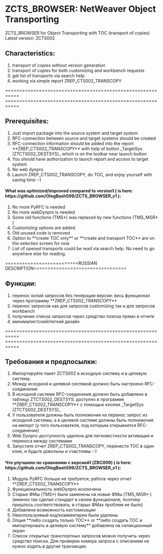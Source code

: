 # ZCTS_BROWSER: NetWeaver Object Transporting
ZCTS_BROWSER for Object Transporting with TOC (transport of copies)
Latest version: ZCTS002
<h2>Characteristics: </h2>
<ol type="1">
  <li>transport of copies without version generation</li>
  <li>transport of copies for both customizing and workbench requests</li>
  <li>get list of transports via search help</li>
  <li>working via simple report ZREP_CTS002_TRANSCOPY </li>
</ol>
=========================================================== <BR>
=========================================================== <BR>
<h2>Prerequisites: </h2>
<ol type="1">
  <li>Just import package into the source system and target system</li>
  <li>RFC-connection between source and target systems should be created</li>
  <li>RFC-connection information should be added into the report **ZREP_CTS002_TRANSCOPY** with help of button _TargetSys (ZTCTS002_DESTSYS)_ which is on the toolbar near launch button</li>
  <li>You should have authorization to launch report and access to target system</li>
  <li>No web dynpro</li>
  <li>Launch ZREP_CTS002_TRANSCOPY, do TOC, and enjoy yourself with saving time :-)</li>
</ol>  

<h4>What was optimized/improved compared to version1 ( is here: https://github.com/OlegBash599/ZCTS_BROWSER_v1 ): </h4>
  <ol type="1">
  <li>No more PyRFC is needed</li>
  <li>No more webDynpro is needed </li>
  <li>Some old functions (TMS*) was replaced by new functions (TMS_MGR* )</li>
  <li>Customizing options are added</li>
  <li>Old unused code is removed</li>
  <li>Option to **create TOC only** or **create and transport TOC** are on the selection screen for now</li>
  <li>List of opened transports could be read via search help. No need to go anywhere else for reading.</li>
</ol> 


==========================RUSSIAN DESCRIPTION=================================
<h2>Функции: </h2>
<ol type="1">
  <li>перенос копий запросов без генерации версии: весь функционал через программу **ZREP_CTS002_TRANSCOPY**</li>
  <li>перенос запросов как для запросов customizing так и для запросов workbench</li>
  <li>получение списка запросов через средство поиска прямо в отчете</li>
  <li>минималистский/легкий дизайн</li>
</ol>
=========================================================== <BR>
=========================================================== <BR>
<h2>Требования и предпосылки: </h2>
<ol type="1">
  <li>Импортируйте пакет ZCTS002 в исходную систему и в целевую систему.</li>
  <li>Между исходной и целевой системой должно быть настроено RFC-соединение</li>
  <li>В исходной системе RFC-соединение должно быть добавлено в таблицу ZTCTS002_DESTSYS: доступно в программе **ZREP_CTS002_TRANSCOPY** с помощью кнопки _TargetSys (ZTCTS002_DESTSYS)_</li>
  <li>У пользователя должны быть полномочия на перенос запрос из исходной системы; а в целевой системе должны быть полномочия на импорт (у того пользователя, под которым открывается RFC-соединение)</li>
  <li>Web Dynpro-доступность удалена для легковестности активации и переноса между системами</li>
  <li>Запустите отчет ZREP_CTS002_TRANSCOPY, перенести TOC в один клик, и будьте довольны и счастливы :-)</li>
</ol>  


<h4>Что улучшено по сравнению с версией1 (ZBC009) ( is here: https://github.com/OlegBash599/ZCTS_BROWSER_v1 ): </h4>
  <ol type="1">
  <li>Модуль PyRFC больше не требуется; работа через отчет **ZREP_CTS002_TRANSCOPY** </li>
  <li>Функциональность webDynpro исключена</li>
  <li>Старые ФМы (TMS*) были заменены на новые ФМы (TMS_MGR* ) (именно так сделал стандарт в своем функционале, поэтому пришлось соответствовать; в старых ФМах проблем не было)</li>
  <li>Добавлена возможность кастомизации</li>
  <li>Неиспользуемый код/комментарии были удалены</li>
  <li>Опция **либо создать только TOC** or **либо создать TOC и импортировать в целевую систему** добавлена на селекционный экран</li>
  <li>Список открытых транспортных запросов можно получить через средство поиска. Для проверки номера запроса с описанием не нужно ходить в другие транзакции.</li>
</ol> 
  
